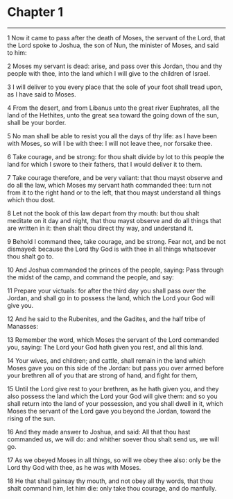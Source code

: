 # Chapter 1

***

1 Now it came to pass after the death of Moses, the servant of the Lord, that the Lord spoke to Joshua, the son of Nun, the minister of Moses, and said to him:

2 Moses my servant is dead: arise, and pass over this Jordan, thou and thy people with thee, into the land which I will give to the children of Israel.

3 I will deliver to you every place that the sole of your foot shall tread upon, as I have said to Moses.

4 From the desert, and from Libanus unto the great river Euphrates, all the land of the Hethites, unto the great sea toward the going down of the sun, shall be your border.

5 No man shall be able to resist you all the days of thy life: as I have been with Moses, so will I be with thee: I will not leave thee, nor forsake thee.

6 Take courage, and be strong: for thou shalt divide by lot to this people the land for which I swore to their fathers, that I would deliver it to them.

7 Take courage therefore, and be very valiant: that thou mayst observe and do all the law, which Moses my servant hath commanded thee: turn not from it to the right hand or to the left, that thou mayst understand all things which thou dost.

8 Let not the book of this law depart from thy mouth: but thou shalt meditate on it day and night, that thou mayst observe and do all things that are written in it: then shalt thou direct thy way, and understand it.

9 Behold I command thee, take courage, and be strong. Fear not, and be not dismayed: because the Lord thy God is with thee in all things whatsoever thou shalt go to.

10 And Joshua commanded the princes of the people, saying: Pass through the midst of the camp, and command the people, and say:

11 Prepare your victuals: for after the third day you shall pass over the Jordan, and shall go in to possess the land, which the Lord your God will give you.

12 And he said to the Rubenites, and the Gadites, and the half tribe of Manasses:

13 Remember the word, which Moses the servant of the Lord commanded you, saying: The Lord your God hath given you rest, and all this land.

14 Your wives, and children; and cattle, shall remain in the land which Moses gave you on this side of the Jordan: but pass you over armed before your brethren all of you that are strong of hand, and fight for them,

15 Until the Lord give rest to your brethren, as he hath given you, and they also possess the land which the Lord your God will give them: and so you shall return into the land of your possession, and you shall dwell in it, which Moses the servant of the Lord gave you beyond the Jordan, toward the rising of the sun.

16 And they made answer to Joshua, and said: All that thou hast commanded us, we will do: and whither soever thou shalt send us, we will go.

17 As we obeyed Moses in all things, so will we obey thee also: only be the Lord thy God with thee, as he was with Moses.

18 He that shall gainsay thy mouth, and not obey all thy words, that thou shalt command him, let him die: only take thou courage, and do manfully.

